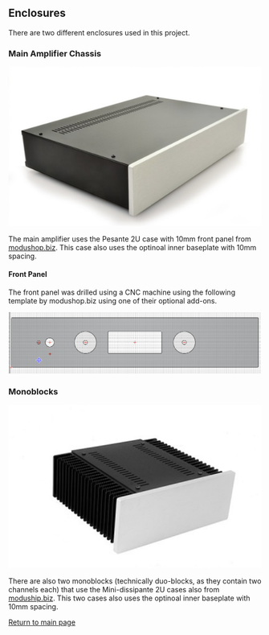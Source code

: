 ## Enclosures

There are two different enclosures used in this project.

### Main Amplifier Chassis

![Main Chassis](images/pesante.png)

The main amplifier uses the Pesante 2U case with 10mm front panel from [modushop.biz](https://modushop.biz/site/index.php?route=product/product&path=171_229&product_id=157).  This case also uses the optinoal inner baseplate with 10mm spacing.

#### Front Panel

The front panel was drilled using a CNC machine using the following template by modushop.biz using one of their optional add-ons. 

![Front Panel](images/front-panel.png)

### Monoblocks

![Monoblocks](images/mini-dissipante.png)

There are also two monoblocks (technically duo-blocks, as they contain two channels each) that use the Mini-dissipante 2U cases also from [moduship.biz](https://modushop.biz/site/index.php?route=product/product&path=284&product_id=735).  This two cases also uses the optinoal inner baseplate with 10mm spacing.

[Return to main page](/)